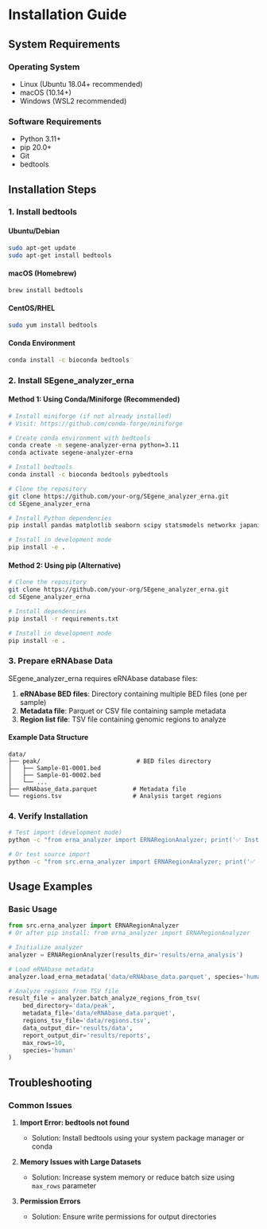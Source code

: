 # Installation Guide

## System Requirements

### Operating System
- Linux (Ubuntu 18.04+ recommended)
- macOS (10.14+)
- Windows (WSL2 recommended)

### Software Requirements
- Python 3.11+
- pip 20.0+
- Git
- bedtools

## Installation Steps

### 1. Install bedtools

#### Ubuntu/Debian
```bash
sudo apt-get update
sudo apt-get install bedtools
```

#### macOS (Homebrew)
```bash
brew install bedtools
```

#### CentOS/RHEL
```bash
sudo yum install bedtools
```

#### Conda Environment
```bash
conda install -c bioconda bedtools
```

### 2. Install SEgene_analyzer_erna

#### Method 1: Using Conda/Miniforge (Recommended)

```bash
# Install miniforge (if not already installed)
# Visit: https://github.com/conda-forge/miniforge

# Create conda environment with bedtools
conda create -n segene-analyzer-erna python=3.11
conda activate segene-analyzer-erna

# Install bedtools
conda install -c bioconda bedtools pybedtools

# Clone the repository
git clone https://github.com/your-org/SEgene_analyzer_erna.git
cd SEgene_analyzer_erna

# Install Python dependencies
pip install pandas matplotlib seaborn scipy statsmodels networkx japanize-matplotlib natsort Jinja2

# Install in development mode
pip install -e .
```

#### Method 2: Using pip (Alternative)

```bash
# Clone the repository
git clone https://github.com/your-org/SEgene_analyzer_erna.git
cd SEgene_analyzer_erna

# Install dependencies
pip install -r requirements.txt

# Install in development mode
pip install -e .
```

### 3. Prepare eRNAbase Data

SEgene_analyzer_erna requires eRNAbase database files:

1. **eRNAbase BED files**: Directory containing multiple BED files (one per sample)
2. **Metadata file**: Parquet or CSV file containing sample metadata
3. **Region list file**: TSV file containing genomic regions to analyze

#### Example Data Structure
```
data/
├── peak/                           # BED files directory
│   ├── Sample-01-0001.bed
│   ├── Sample-01-0002.bed
│   └── ...
├── eRNAbase_data.parquet          # Metadata file
└── regions.tsv                    # Analysis target regions
```

### 4. Verify Installation

```bash
# Test import (development mode)
python -c "from erna_analyzer import ERNARegionAnalyzer; print('✅ Installation successful')"

# Or test source import
python -c "from src.erna_analyzer import ERNARegionAnalyzer; print('✅ Installation successful')"
```

## Usage Examples

### Basic Usage
```python
from src.erna_analyzer import ERNARegionAnalyzer
# Or after pip install: from erna_analyzer import ERNARegionAnalyzer

# Initialize analyzer
analyzer = ERNARegionAnalyzer(results_dir='results/erna_analysis')

# Load eRNAbase metadata
analyzer.load_erna_metadata('data/eRNAbase_data.parquet', species='human')

# Analyze regions from TSV file
result_file = analyzer.batch_analyze_regions_from_tsv(
    bed_directory='data/peak',
    metadata_file='data/eRNAbase_data.parquet',
    regions_tsv_file='data/regions.tsv',
    data_output_dir='results/data',
    report_output_dir='results/reports',
    max_rows=10,
    species='human'
)
```

## Troubleshooting

### Common Issues

1. **Import Error: bedtools not found**
   - Solution: Install bedtools using your system package manager or conda

2. **Memory Issues with Large Datasets**
   - Solution: Increase system memory or reduce batch size using `max_rows` parameter

3. **Permission Errors**
   - Solution: Ensure write permissions for output directories

